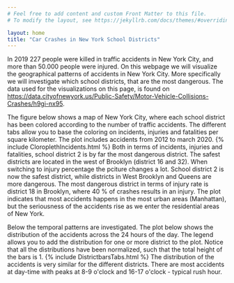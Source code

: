 ```yaml
---
# Feel free to add content and custom Front Matter to this file.
# To modify the layout, see https://jekyllrb.com/docs/themes/#overriding-theme-defaults

layout: home
title: "Car Crashes in New York School Districts"
---
```

In 2019 227 people were killed in traffic accidents in New York City, and more than 50.000 people were injured. On this webpage we will visualize the geographical patterns of accidents in New York City. More specifically we will investigate which school districts, that are the most dangerous. The data used for the visualizations on this page, is found on <https://data.cityofnewyork.us/Public-Safety/Motor-Vehicle-Collisions-Crashes/h9gi-nx95>.

The figure below shows a map of New York City, where each school district has been colored according to the number of traffic accidents. The different tabs allow you to base the coloring on incidents, injuries and fatalities per square kilometer. The plot includes accidents from 2012 to march 2020. 
{% include CloroplethIncidents.html %}
Both in terms of incidents, injuries and fatalities, school district 2 is by far the most dangerous district. The safest districts are located in the west of Brooklyn (district 16 and 32). When switching to injury percentage the pciture changes a lot. School district 2 is now the safest district, while districts in West Brooklyn and Queens are more dangerous. The most dangerous district in terms of injury rate is district 18 in Brooklyn, where 40 % of crashes results in an injury. The plot indicates that most accidents happens in the most urban areas (Manhattan), but the seriousness of the accidents rise as we enter the residential areas of New York.

Below the temporal patterns are investigated. The plot below shows the distribution of the accidents across the 24 hours of the day. The legend allows you to add the distribution for one or more district to the plot. Notice that all the distributions have been normalized, such that the total height of the bars is 1.
{% include DistrictbarsTabs.html %}
The distribution of the accidents is very similar for the different districts. There are most accidents at day-time with peaks at 8-9 o'clock and 16-17 o'clock - typical rush hour.
